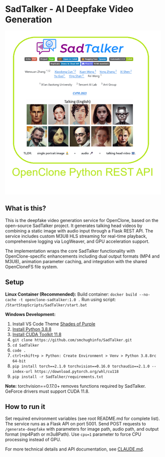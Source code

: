 # SadTalker - AI Deepfake Video Generation

![SadTalker Overview](/Documentation/sadtalker.png)

## What is this?

This is the deepfake video generation service for OpenClone, based on the open-source SadTalker project. It generates talking head videos by combining a static image with audio input through a Flask REST API. The service includes custom M3U8 HLS streaming for real-time playback, comprehensive logging via LogWeaver, and GPU acceleration support.

The implementation wraps the core SadTalker functionality with OpenClone-specific enhancements including dual output formats (MP4 and M3U8), animation parameter caching, and integration with the shared OpenCloneFS file system.

## Setup

**Linux Container (Recommended):**
Build container: `docker build --no-cache -t openclone-sadtalker:1.0 .`
Run using script: `/StartStopScripts/SadTalker/start.bat`

**Windows Development:**
1. Install VS Code Theme [Shades of Purple](https://vscodethemes.com/e/ahmadawais.shades-of-purple/shades-of-purple)
2. [Install Python 3.8.8](https://www.python.org/downloads/release/python-388/)
3. [Install CUDA Toolkit 11.8](https://developer.nvidia.com/cuda-11-8-0-download-archive?target_os=Windows&target_arch=x86_64&target_version=11&target_type=exe_local)
4. `git clone https://github.com/smchughinfo/SadTalker.git`
5. `cd SadTalker`
6. `code .`
7. `ctrl+shift+p > Python: Create Environment > Venv > Python 3.8.8rc 64-bit`
8. `pip install torch==2.1.0 torchvision==0.16.0 torchaudio==2.1.0 --index-url https://download.pytorch.org/whl/cu118`
9. `pip install -r SadTalker/requirements.txt`

**Note:** torchvision==0.17.0+ removes functions required by SadTalker. GeForce drivers must support CUDA 11.8.

## How to run it

Set required environment variables (see root README.md for complete list). The service runs as a Flask API on port 5001. Send POST requests to `/generate-deepfake` with parameters for image path, audio path, and output format (mp4Path or m3u8Path). Use `cpu=1` parameter to force CPU processing instead of GPU.

For more technical details and API documentation, see [CLAUDE.md](CLAUDE.md).